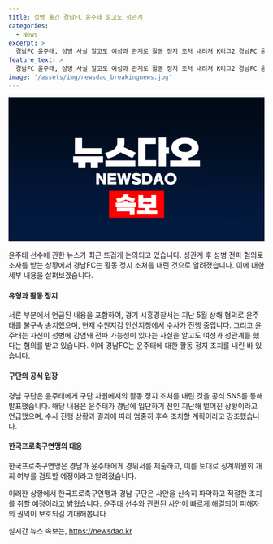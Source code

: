 ```yaml
---
title: 성병 옮긴 경남FC 윤주태 알고도 성관계
categories:
  - News
excerpt: >
  경남FC 윤주태, 성병 사실 알고도 여성과 관계로 활동 정지 조처 내려져 K리그2 경남FC 윤주태, 성병 사실을 알고도 여성과 성관계를 가졌다며 활동 정지 조처를 받았다. 구단은 수사 결과에 따라 추가 조치할 예정이라며 경기 시흥경찰서의 수사가 진행 중이라고 밝혔다. 지난해 12월 피해 여성이 고소하면서 수사가 시작된 사건이며, 한국프로축구연맹은 징계위원회 개최 여부를 검토 중이다. #경남FC #윤주태 #성병 #사건사고
feature_text: >
  경남FC 윤주태, 성병 사실 알고도 여성과 관계로 활동 정지 조처 내려져 K리그2 경남FC 윤주태, 성병 사실을 알고도 여성과 성관계를 가졌다며 활동 정지 조처를 받았다. 구단은 수사 결과에 따라 추가 조치할 예정이라며 경기 시흥경찰서의 수사가 진행 중이라고 밝혔다. 지난해 12월 피해 여성이 고소하면서 수사가 시작된 사건이며, 한국프로축구연맹은 징계위원회 개최 여부를 검토 중이다. #경남FC #윤주태 #성병 #사건사고
image: '/assets/img/newsdao_breakingnews.jpg'
---
```


<p><img src="/assets/img/newsdao_breakingnews.jpg" alt="pcversion 속보" /></p>

<p>윤주태 선수에 관한 뉴스가 최근 뜨겁게 논의되고 있습니다. 성관계 후 성병 전파 혐의로 조사를 받는 상황에서 경남FC는 활동 정지 조처를 내린 것으로 알려졌습니다. 이에 대한 세부 내용을 살펴보겠습니다. </p>

<h4>유형과 활동 정지</h4>

<p>서론 부분에서 언급된 내용을 포함하여, 경기 시흥경찰서는 지난 5월 상해 혐의로 윤주태를 불구속 송치했으며, 현재 수원지검 안산지청에서 수사가 진행 중입니다. 그리고 윤주태는 자신이 성병에 감염돼 전파 가능성이 있다는 사실을 알고도 여성과 성관계를 했다는 혐의를 받고 있습니다. 이에 경남FC는 윤주태에 대한 활동 정지 조치를 내린 바 있습니다.</p>

<h4>구단의 공식 입장</h4>

<p>경남 구단은 윤주태에게 구단 차원에서의 활동 정지 조처를 내린 것을 공식 SNS를 통해 발표했습니다. 해당 내용은 윤주태가 경남에 입단하기 전인 지난해 벌어진 상황이라고 언급했으며, 수사 진행 상황과 결과에 따라 엄중히 후속 조치할 계획이라고 강조했습니다.</p>

<h4>한국프로축구연맹의 대응</h4>

<p>한국프로축구연맹은 경남과 윤주태에게 경위서를 제출하고, 이를 토대로 징계위원회 개최 여부를 검토할 예정이라고 알려졌습니다.</p>

<p>이러한 상황에서 한국프로축구연맹과 경남 구단은 사안을 신속히 파악하고 적절한 조치를 취할 예정이라고 밝혔습니다. 윤주태 선수와 관련된 사안이 빠르게 해결되어 피해자의 권익이 보호되길 기대해봅니다.</p>
실시간 뉴스 속보는, <a href="https://newsdao.kr" rel="dofollow">https://newsdao.kr</a>


